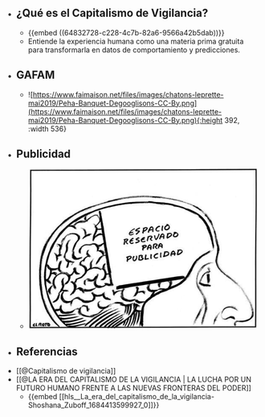 - ## ¿Qué es el Capitalismo de Vigilancia?
	- {{embed ((64832728-c228-4c7b-82a6-9566a42b5dab))}}
	- Entiende la experiencia humana como una materia prima gratuita para transformarla en datos de comportamiento y predicciones.
- ## GAFAM
	- ![https://www.faimaison.net/files/images/chatons-leprette-mai2019/Peha-Banquet-Degooglisons-CC-By.png](https://www.faimaison.net/files/images/chatons-leprette-mai2019/Peha-Banquet-Degooglisons-CC-By.png){:height 392, :width 536}
- ## Publicidad
	- ![2744e132e7fdb04b83902f0df6c0f491.jpg](../assets/2744e132e7fdb04b83902f0df6c0f491_1686741645770_0.jpg)
- ## Referencias
- [[@Capitalismo de vigilancia]]
- [[@LA ERA DEL CAPITALISMO DE LA VIGILANCIA | LA LUCHA POR UN FUTURO HUMANO FRENTE A LAS NUEVAS FRONTERAS DEL PODER]]
	- {{embed [[hls__La_era_del_capitalismo_de_la_vigilancia-Shoshana_Zuboff_1684413599927_0]]}}